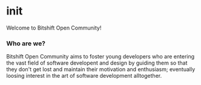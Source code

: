 # init
Welcome to Bitshift Open Community!  

### Who are we?
Bitshift Open Community aims to foster young developers who are entering the vast field of software developent and design by guiding them so that they don't get lost and maintain their motivation and enthusiasm; eventually loosing interest in the art of software development alltogether.
